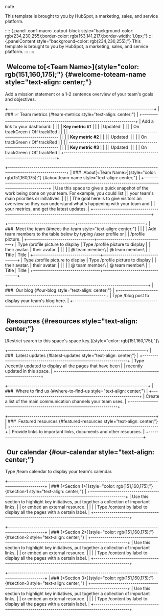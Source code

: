 note

This template is brought to you by HubSpot, a marketing, sales, and
service platform.

:::: {.panel .conf-macro .output-block style="background-color: rgb(234,230,255);border-color: rgb(153,141,217);border-width: 1.0px;"}
::: {.panelContent style="background-color: rgb(234,230,255);"}
This template is brought to you by HubSpot, a marketing, sales, and
service platform.
:::
::::

##  Welcome to[\<Team Name\>]{style="color: rgb(151,160,175);"} {#welcome-toteam-name style="text-align: center;"}

Add a mission statement or a 1-2 sentence overview of your team\'s goals
and objectives.

+--------------------------------------------------------------------------+
| ### 📈 Team metrics {#team-metrics style="text-align: center;"}          |
+--------------------------------------------------------------------------+
| Add a link to your dashboard.                                            |
|                                                                          |
| **Key metric #1**                                                        |
|                                                                          |
| Updated                                                                  |
|                                                                          |
| On trackGreen / Off trackRed                                             |
|                                                                          |
| ------------------------------------------------------------------------ |
|                                                                          |
| **Key metric #2**                                                        |
|                                                                          |
| Updated                                                                  |
|                                                                          |
| On trackGreen / Off trackRed                                             |
|                                                                          |
| ------------------------------------------------------------------------ |
|                                                                          |
| **Key metric #3**                                                        |
|                                                                          |
| Updated                                                                  |
|                                                                          |
| On trackGreen / Off trackRed                                             |
+--------------------------------------------------------------------------+

+-----------------------------------------------------------------------------------------------------------+
| ###  About[\<Team Name\>]{style="color: rgb(151,160,175);"} {#aboutteam-name style="text-align: center;"} |
+-----------------------------------------------------------------------------------------------------------+
| Use this space to give a quick snapshot of the work being done on your team. For example, you could list  |
| your team\'s main priorities or initiatives.                                                              |
|                                                                                                           |
| The goal here is to give visitors an overview so they can understand what\'s happening with your team and |
| your metrics, and get the latest updates.                                                                 |
+-----------------------------------------------------------------------------------------------------------+

+----------------------------------+----------------------------------+
| ###  Meet the team {#meet-the-team style="text-align: center;"}     |
|                                                                     |
| Add team members to the table below by typing /user profile or      |
| /profile picture.                                                   |
+----------------------------------+----------------------------------+
| Type /profile picture to display | Type /profile picture to display |
| their avatar.                    | their avatar.                    |
|                                  |                                  |
| @ team member\                   | @ team member\                   |
| Title                            | Title                            |
+----------------------------------+----------------------------------+
| Type /profile picture to display | Type /profile picture to display |
| their avatar.                    | their avatar.                    |
|                                  |                                  |
| @ team member\                   | @ team member\                   |
| Title                            | Title                            |
+----------------------------------+----------------------------------+

+-----------------------------------------------------------------------+
| ###  Our blog {#our-blog style="text-align: center;"}                 |
+-----------------------------------------------------------------------+
| Type /blog post to display your team\'s blog here.                    |
+-----------------------------------------------------------------------+

##  Resources {#resources style="text-align: center;"}

[Restrict search to this space\'s space
key.]{style="color: rgb(151,160,175);"}\

+----------------------------------------------------------------------+
| ###  Latest updates {#latest-updates style="text-align: center;"}    |
+----------------------------------------------------------------------+
| Type /recently updated to display all the pages that have been       |
| recently updated in this space.                                      |
+----------------------------------------------------------------------+

+-----------------------------------------------------------------------+
| ###  Where to find us {#where-to-find-us style="text-align: center;"} |
+-----------------------------------------------------------------------+
| Create a list of the main communication channels your team uses.      |
+-----------------------------------------------------------------------+

+---------------------------------------------------------------------------+
| ###  Featured resources {#featured-resources style="text-align: center;"} |
+---------------------------------------------------------------------------+
| Provide links to important links, documents and other resources.          |
+---------------------------------------------------------------------------+

##  Our calendar {#our-calendar style="text-align: center;"}

Type /team calendar to display your team\'s calendar.

+------------------------------------------------------------------------------------------------+
| ### [\<Section 1\>]{style="color: rgb(151,160,175);"} {#section-1 style="text-align: center;"} |
+------------------------------------------------------------------------------------------------+
| Use this section to highlight key initiatives, put together a collection of important links,   |
| or embed an external resource.                                                                 |
|                                                                                                |
| Type /content by label to display all the pages with a certain label.                          |
+------------------------------------------------------------------------------------------------+

+------------------------------------------------------------------------------------------------+
| ### [\<Section 2\>]{style="color: rgb(151,160,175);"} {#section-2 style="text-align: center;"} |
+------------------------------------------------------------------------------------------------+
| Use this section to highlight key initiatives, put together a collection of important links,   |
| or embed an external resource.                                                                 |
|                                                                                                |
| Type /content by label to display all the pages with a certain label.                          |
+------------------------------------------------------------------------------------------------+

+------------------------------------------------------------------------------------------------+
| ### [\<Section 3\>]{style="color: rgb(151,160,175);"} {#section-3 style="text-align: center;"} |
+------------------------------------------------------------------------------------------------+
| Use this section to highlight key initiatives, put together a collection of important links,   |
| or embed an external resource.                                                                 |
|                                                                                                |
| Type /content by label to display all the pages with a certain label.                          |
+------------------------------------------------------------------------------------------------+
